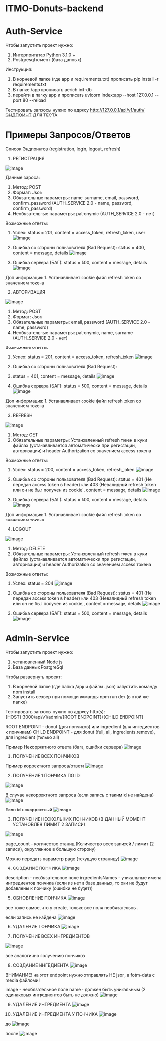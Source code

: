 # ITMO-Donuts-backend


# Auth-Service
Чтобы запустить проект нужно:
1. Интерпритатор Python 3.1.0 +
2. Postgresql клиент (база данных)

Инструкция:
1. В корневой папке (где app и requirements.txt) прописать pip install -r requirements.txt
2. В папке /app прописать aerich init-db
3. перейти в папку app и прописать uvicorn index:app --host 127.0.0.1 --port 80 --reload

Тестировать запросы нужно по адресу http://127.0.0.1/api/v1/auth/ЭНДПОИНТ ДЛЯ ТЕСТА

# Примеры Запросов/Ответов

Список Эндпоинтов (registration, login, logout, refresh)

1. РЕГИСТРАЦИЯ

![image](https://user-images.githubusercontent.com/91110557/201499400-94c81009-c529-4267-84cb-a7646aeb5259.png)

Данные зароса:

  1. Метод: POST
  2. Формат: Json
  3. Обязательные параметры: name, surname, email, password, confirm_password (AUTH_SERVICE 2.0 - name, password, confirm_password)
  4. Необязательные параметры: patronymic (AUTH_SERVICE 2.0 - нет)

Возможные ответы:
  1. Успех: 
  status = 201, content = access_token, refresh_token, user
  ![image](https://user-images.githubusercontent.com/91110557/201499625-236f91cc-eae3-4c7a-a8aa-84f1996950e0.png)
  
  2. Ошибка со стороны пользователя (Bad Request):
  status = 400, content = message, details
  ![image](https://user-images.githubusercontent.com/91110557/201499687-513564ec-b815-4121-851f-9a31f4e3b9ff.png)
  
  3. Ошибка сервера (БАГ):
  status = 500, content = message, details
  ![image](https://user-images.githubusercontent.com/91110557/201499766-f890debc-8945-4abb-9a24-71b5a811d3c6.png)

  Доп информация:
    1. Устанавливает cookie файл refresh token со значением токена


2. АВТОРИЗАЦИЯ

![image](https://user-images.githubusercontent.com/91110557/201499882-909b26ff-9747-49a6-8209-d61d9059acc9.png)

  1. Метод: POST
  2. Формат: Json
  3. Обязательные параметры: email, password (AUTH_SERVICE 2.0 - name, password)
  4. Необязательные параметры: patronymic, name, surname (AUTH_SERVICE 2.0 - нет) 

Возможные ответы:
  1. Успех:
  status = 201, content = access_token, refresh_token
  ![image](https://user-images.githubusercontent.com/91110557/201499961-c64c5bd6-d0fb-4193-862e-f86a9cb5abe3.png)
  
  2. Ошибка со стороны пользователя (Bad Request):
  3. status = 401, content = message, details
  ![image](https://user-images.githubusercontent.com/91110557/201499978-da1bf25c-eaa6-4b82-af98-26c74a6a88d3.png)
  
  3. Ошибка сервера (БАГ):
  status = 500, content = message, details
  ![image](https://user-images.githubusercontent.com/91110557/201499990-c02129fc-82ed-4526-81de-6c4de1684755.png)

  Доп информация:
    1. Устанавливает cookie файл refresh token со значением токена


3. REFRESH

![image](https://user-images.githubusercontent.com/91110557/201500163-964a864d-7d53-4ef6-8583-f0b4f4972be3.png)

  1. Метод: GET
  2. Обязательные параметры: Установленный refresh токен в куки файлах (устанавливается автоматически при регистации, авторизации) и header Authorization со значением access токена

Возможные ответы:
  1. Успех:
  status = 200, content = access_token, refresh_token
  ![image](https://user-images.githubusercontent.com/91110557/201500181-69fb2507-5070-428e-a8d1-41db888cae95.png)
  
  2. Ошибка со стороны пользователя (Bad Request):
  status = 401 (Не передан access token в header) или 403 (Невалидный refresh token или он не был получен из cookie), content = message, details
  ![image](https://user-images.githubusercontent.com/91110557/201500233-a54a0a92-a476-45ae-bd8b-a1858ad02800.png)

  3. Ошибка сервера (БАГ):
  status = 500, content = message, details
  ![image](https://user-images.githubusercontent.com/91110557/201499990-c02129fc-82ed-4526-81de-6c4de1684755.png)
  
  Доп информация:
    1. Устанавливает cookie файл refresh token со значением токена

4. LOGOUT

![image](https://user-images.githubusercontent.com/91110557/201500429-f8a6e78f-5c1f-418c-9983-c86c6629b314.png)

  1. Метод: DELETE
  2. Обязательные параметры: Установленный refresh токен в куки файлах (устанавливается автоматически при регистации, авторизации) и header Authorization со значением access токена

Возможные ответы:
  1. Успех:
  status = 204
  ![image](https://user-images.githubusercontent.com/91110557/201500430-425f6ff6-0e6b-40b9-9e15-2bb231a76ba6.png)

  2. Ошибка со стороны пользователя (Bad Request):
  status = 401 (Не передан access token в header) или 403 (Невалидный refresh token или он не был получен из cookie), content = message, details 
  ![image](https://user-images.githubusercontent.com/91110557/201500464-15f5c124-521b-4f4d-a293-8b2b0b54bd7e.png)

  3. Ошибка сервера (БАГ):
  status = 500, content = message, details
  ![image](https://user-images.githubusercontent.com/91110557/201499990-c02129fc-82ed-4526-81de-6c4de1684755.png)
  
  
  
  
  # Admin-Service
  
 Чтобы запустить проект нужно:
 1. установленный Node js
 2. База данных PostgreSql
 
 Чтобы развернуть проект:
 1. В корневой папке (где папка /app и файлы .json) запустить команду npm install
 2. Запустить сервер при помощи команды npm run dev (в этой же папке)
 
 Тестировать запросы нужно по адресу http(s):{HOST}:3000/api/v1/admin/{ROOT ENDPOINT}/{CHILD ENDPOINT}
 
 ROOT ENDPOINT - donut (для пончиков) или ingredient (для ингедиентов к пончикам)
 CHILD ENDPOINT - для donut (full, all, ingredients.remove), для ingredient (только all)
 
Пример Некорректного ответа (бага, ошибки сервера)
![image](https://user-images.githubusercontent.com/91110557/204155218-c40d968b-a6a7-4137-97bb-cba43adc080b.png)

1. ПОЛУЧЕНИЕ ВСЕХ ПОНЧИКОВ
 
Пример корректного запроса/ответа
![image](https://user-images.githubusercontent.com/91110557/204153576-093ca721-9ea7-4017-b8c4-119589d8ec6c.png)

2. ПОЛУЧЕНИЕ 1 ПОНЧИКА ПО ID

![image](https://user-images.githubusercontent.com/91110557/204155323-7f8408d0-7908-4314-b354-ee0d6f40678d.png)

В случае некорректного запроса (если запись с таким id не найдена)
![image](https://user-images.githubusercontent.com/91110557/204155395-17d1c674-cfba-4d10-bce5-487e25e8c176.png)

Если id некорректный
![image](https://user-images.githubusercontent.com/91110557/204155419-f4181c06-820e-409a-9c7d-3813d2187d4b.png)

3. ПОЛУЧЕНИЕ НЕСКОЛЬКИХ ПОНЧИКОВ (В ДАННЫЙ МОМЕНТ УСТАНОВЛЕН ЛИМИТ 2 ЗАПИСИ)

![image](https://user-images.githubusercontent.com/91110557/204155568-d06fb14b-9d5d-44d6-864e-d1e5c59d5a94.png)

page_count - количество станиц (Количество всех записей / лимит (2 записи), округленное в большую сторону)

Можно передать параметр page (текущую страницу)
![image](https://user-images.githubusercontent.com/91110557/204155691-115100a6-4e07-4d92-a7dc-09eb3805c4e8.png)

4. СОЗДАНИЕ ПОНЧИКА
![image](https://user-images.githubusercontent.com/91110557/204155712-2639ab89-ceb6-4aa5-9047-376bc57e96da.png)

description - необязательное поле
ingredientsNames - уникальные имена ингредиентов пончика (если из нет в базе данных, то они не будут добавлены к пончику (ошибки не будет)) 

5. ОБНОВЛЕНИЕ ПОНЧИКА
![image](https://user-images.githubusercontent.com/91110557/204155863-8127a960-aec7-4637-80e2-8355b3a7a02f.png)

все тоже самое, что у create, только все поля необязательны.

если запись не найдена
![image](https://user-images.githubusercontent.com/91110557/204155894-3a6644bf-43a2-4a27-a354-138f46057ed2.png)

6. УДАЛЕНИЕ ПОНЧИКА
![image](https://user-images.githubusercontent.com/91110557/204156119-cad58e6c-2a2c-4796-bf6c-695b25560ee3.png)

7. ПОЛУЧЕНИЕ ВСЕХ ИНГРЕДИЕНТОВ

![image](https://user-images.githubusercontent.com/91110557/204156297-a6a9ddb3-467e-43b8-a7ee-dba1d838dec0.png)

все аналогично получению пончиков

8. СОЗДАНИЕ ИНГЕДИЕНТА
![image](https://user-images.githubusercontent.com/91110557/204156360-704b53c0-ef9b-4939-8447-b7bd5ab8b515.png)

ВНИМАНИЕ! на этот endpoint нужно отправлять НЕ json, а fotm-data с media файломи!

image - необязательное поле
name - должен быть уникальным (2 одинаковых ингредиентов быть не должно)
![image](https://user-images.githubusercontent.com/91110557/204156539-f6d97d26-dee4-48d7-8f2c-55b8688531a1.png)

9. УДАЛЕНИЕ ИНГРЕДИЕНТА
![image](https://user-images.githubusercontent.com/91110557/204156576-f298da8c-95ce-4816-baf6-b7c3f8f6214e.png)

10. УДАЛЕНИЕ ИНГРЕДИЕНТА У ПОНЧИКА
![image](https://user-images.githubusercontent.com/91110557/204156860-b83b8434-0f0b-4e82-926d-cddaf31f419b.png)


до
![image](https://user-images.githubusercontent.com/91110557/204156789-b0fe7d99-d977-4041-8d57-8d80ca7e1ff5.png)

после
![image](https://user-images.githubusercontent.com/91110557/204156872-ff5ca3c7-7fec-4945-8303-d4a13f356c68.png)










